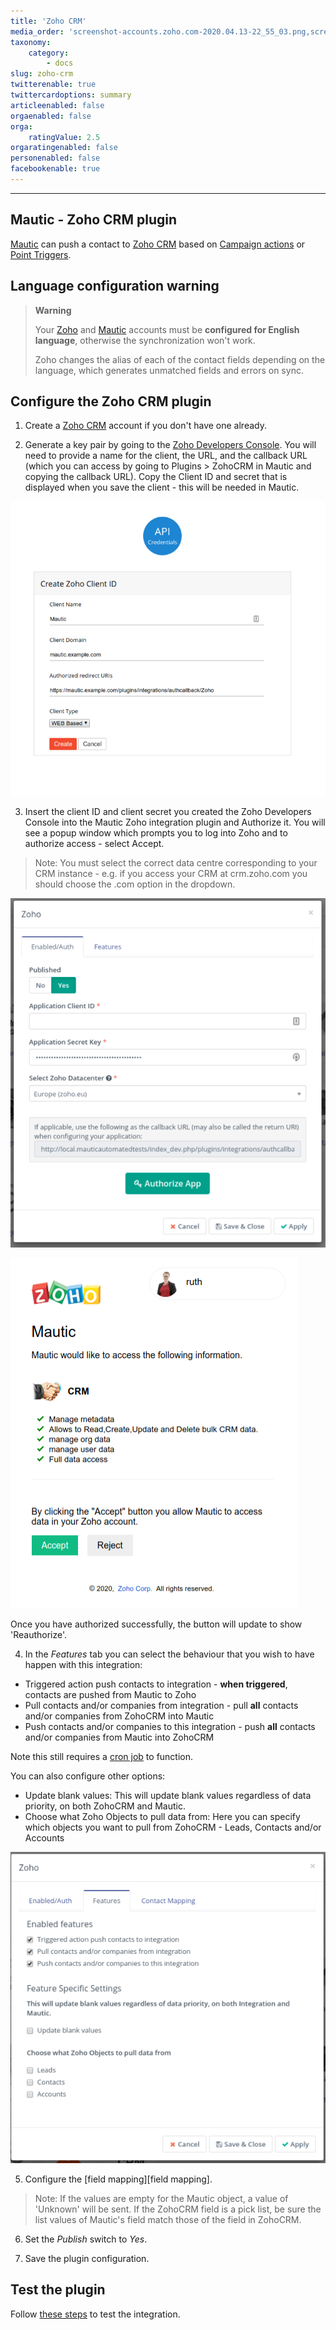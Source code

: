```yaml
---
title: 'Zoho CRM'
media_order: 'screenshot-accounts.zoho.com-2020.04.13-22_55_03.png,screenshot-local.mauticautomatedtests-2020.04.13-23_01_11.png,screenshot-accounts.zoho.com-2020.04.13-22_59_32.png,screenshot-local.mauticautomatedtests-2020.04.13-23_09_01.png'
taxonomy:
    category:
        - docs
slug: zoho-crm
twitterenable: true
twittercardoptions: summary
articleenabled: false
orgaenabled: false
orga:
    ratingValue: 2.5
orgaratingenabled: false
personenabled: false
facebookenable: true
---
```


-----------

## Mautic - Zoho CRM plugin

[Mautic][mautic] can push a contact to [Zoho CRM][zoho-crm] based on [Campaign actions][campaigns] or [Point Triggers][points].

## Language configuration warning

> **Warning**
>
> Your [Zoho][zoho-crm] and [Mautic][mautic] accounts must be **configured for English language**, otherwise the synchronization won't work.
>
> Zoho changes the alias of each of the contact fields depending on the language, which generates unmatched fields and errors on sync.

## Configure the Zoho CRM plugin

1. Create a [Zoho CRM][zoho-crm] account if you don't have one already.  

2. Generate a key pair by going to the [Zoho Developers Console][zoho-dev-console].  You will need to provide a name for the client, the URL, and the callback URL (which you can access by going to Plugins > ZohoCRM in Mautic and copying the callback URL).  Copy the Client ID and secret that is displayed when you save the client - this will be needed in Mautic.

![Screenshot of ZohoCRM developer client setup screen](screenshot-accounts.zoho.com-2020.04.13-22_55_03.png)

3. Insert the client ID and client secret you created the Zoho Developers Console into the Mautic Zoho integration plugin and Authorize it.  You will see a popup window which prompts you to log into Zoho and to authorize access - select Accept.

> Note: You must select the correct data centre corresponding to your CRM instance - e.g. if you access your CRM at crm.zoho.com you should choose the .com option in the dropdown.

![Screenshot of Zoho configuration screen in Mautic](screenshot-local.mauticautomatedtests-2020.04.13-23_01_11.png)

![Screenshot of authorization popup](screenshot-accounts.zoho.com-2020.04.13-22_59_32.png)

Once you have authorized successfully, the button will update to show 'Reauthorize'.

4. In the _Features_ tab you can select the behaviour that you wish to have happen with this integration:

* Triggered action push contacts to integration - **when triggered**, contacts are pushed from Mautic to Zoho
* Pull contacts and/or companies from integration - pull **all** contacts and/or companies from ZohoCRM into Mautic
* Push contacts and/or companies to this integration - push **all** contacts and/or companies from Mautic into ZohoCRM

Note this still requires a [cron job][cron-job] to function.

You can also configure other options:

* Update blank values:
 This will update blank values regardless of data priority, on both ZohoCRM and Mautic.
* Choose what Zoho Objects to pull data from:
 Here you can specify which objects you want to pull from ZohoCRM - Leads, Contacts and/or Accounts

![Screenshot of features available in ZohoCRM integration](screenshot-local.mauticautomatedtests-2020.04.13-23_09_01.png)

5. Configure the [field mapping][field mapping].  

> Note: If the values are empty for the Mautic object, a value of 'Unknown' will be sent. If the ZohoCRM field is a pick list, be sure the list values of Mautic's field match those of the field in ZohoCRM.

6. Set the *Publish* switch to *Yes*. 

7. Save the plugin configuration.

## Test the plugin

Follow [these steps][testing] to test the integration.

[campaigns]: </campaigns/campaign-events>
[zoho-crm]: <https://www.zoho.com/crm/>
[zoho-2fa]: <https://www.zoho.com/mail/help/adminconsole/two-factor-authentication.html#alink5>
[zoho-api-docs]: <https://www.zoho.com/crm/developer/docs/api/whats-new.html>
[zoho-dev-console]: <https://accounts.zoho.com/developerconsole>
[cron-job]: </setup/cron-jobs>
[mautic]: <https://mautic.org>

[field-mapping]: </plugins/plugin-resources/field-mapping>
[testing]: </plugins/plugin-resources/testing-integrations>
[points]: </points>
